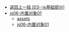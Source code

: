 - [返回上一级 [03--js基础部分]](03--js基础部分/)
- [js06-内置对象01](03--js基础部分/js06-内置对象01/)
  - [assets](03--js基础部分/js06-内置对象01/assets/)
  - [js06-内置对象01](03--js基础部分/js06-内置对象01/js06-内置对象01.md)
